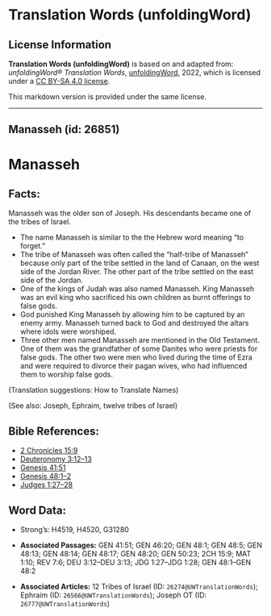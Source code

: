 # Translation Words (unfoldingWord)

## License Information

**Translation Words (unfoldingWord)** is based on and adapted from: _unfoldingWord® Translation Words_, [unfoldingWord](https://unfoldingword.org/utw), 2022, which is licensed under a [CC BY-SA 4.0 license](https://creativecommons.org/licenses/by-sa/4.0/legalcode.en).

This markdown version is provided under the same license.



--------------------------------

## Manasseh (id: 26851)

Manasseh
========

Facts:
------

Manasseh was the older son of Joseph. His descendants became one of the tribes of Israel.

* The name Manasseh is similar to the the Hebrew word meaning “to forget.”
* The tribe of Manasseh was often called the “half\-tribe of Manasseh” because only part of the tribe settled in the land of Canaan, on the west side of the Jordan River. The other part of the tribe settled on the east side of the Jordan.
* One of the kings of Judah was also named Manasseh. King Manasseh was an evil king who sacrificed his own children as burnt offerings to false gods.
* God punished King Manasseh by allowing him to be captured by an enemy army. Manasseh turned back to God and destroyed the altars where idols were worshiped.
* Three other men named Manasseh are mentioned in the Old Testament. One of them was the grandfather of some Danites who were priests for false gods. The other two were men who lived during the time of Ezra and were required to divorce their pagan wives, who had influenced them to worship false gods.

(Translation suggestions: How to Translate Names)

(See also: Joseph, Ephraim, twelve tribes of Israel)

Bible References:
-----------------

* [2 Chronicles 15:9](https://ref.ly/2Chr15:9)
* [Deuteronomy 3:12–13](https://ref.ly/Deut3:12-Deut3:13)
* [Genesis 41:51](https://ref.ly/Gen41:51)
* [Genesis 48:1–2](https://ref.ly/Gen48:1-Gen48:2)
* [Judges 1:27–28](https://ref.ly/Judg1:27-Judg1:28)

Word Data:
----------

* Strong’s: H4519, H4520, G31280

* **Associated Passages:** GEN 41:51; GEN 46:20; GEN 48:1; GEN 48:5; GEN 48:13; GEN 48:14; GEN 48:17; GEN 48:20; GEN 50:23; 2CH 15:9; MAT 1:10; REV 7:6; DEU 3:12–DEU 3:13; JDG 1:27–JDG 1:28; GEN 48:1–GEN 48:2
* **Associated Articles:** 12 Tribes of Israel (ID: `26274@UWTranslationWords`); Ephraim (ID: `26566@UWTranslationWords`); Joseph OT (ID: `26777@UWTranslationWords`)

